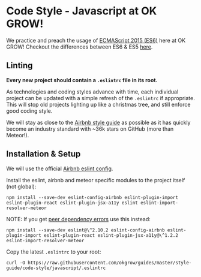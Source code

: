#  Code Style - Javascript at OK GROW!

We practice and preach the usage of [ECMAScript 2015 (ES6)](http://www.ecma-international.org/ecma-262/6.0/) here at OK GROW!
Checkout the differences between ES6 & ES5 [here](http://es6-features.org/).

## Linting

**Every new project should contain a `.eslintrc` file in its root.**

As technologies and coding styles advance with time, each individual project can be updated with a simple refresh of the `.eslintrc` if appropriate.  This will stop old projects lighting up like a christmas tree, and still enforce good coding style.

We will stay as close to the [Airbnb style guide](https://github.com/airbnb/javascript) as possible as it has quickly become an industry standard with ~36k stars on GitHub (more than Meteor!).

## Installation & Setup

We will use the official [Airbnb eslint config](https://github.com/airbnb/javascript/tree/master/packages/eslint-config-airbnb).

Install the eslint, airbnb and meteor specific modules to the project itself (not global):

`npm install --save-dev eslint-config-airbnb eslint-plugin-import eslint-plugin-react eslint-plugin-jsx-a11y eslint eslint-import-resolver-meteor`

NOTE: If you get [peer dependency errors](https://github.com/airbnb/javascript/issues/952) use this instead:

`npm install --save-dev eslint@\^2.10.2 eslint-config-airbnb eslint-plugin-import eslint-plugin-react eslint-plugin-jsx-a11y@\^1.2.2 eslint-import-resolver-meteor`

Copy the latest `.eslintrc` to your root:

`curl -O https://raw.githubusercontent.com/okgrow/guides/master/style-guide/code-style/javascript/.eslintrc`
